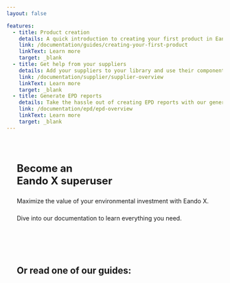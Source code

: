 ```yaml
---
layout: false

features:
  - title: Product creation
    details: A quick introduction to creating your first product in Eando X. This guide will cover the basics, and get you up and running quickly.
    link: /documentation/guides/creating-your-first-product
    linkText: Learn more
    target: _blank
  - title: Get help from your suppliers
    details: Add your suppliers to your library and use their components to get accurate data in your own products.
    link: /documentation/supplier/supplier-overview
    linkText: Learn more
    target: _blank
  - title: Generate EPD reports
    details: Take the hassle out of creating EPD reports with our generator. PDF reports are a few clicks away.
    link: /documentation/epd/epd-overview
    linkText: Learn more
    target: _blank
---
```


<script setup>
    import { VPButton, VPHomeFeatures } from 'vitepress/theme'
</script>

<style>
    .page {
        padding: 24px;
    }

    h1 {
        font-family: "Inter", sans-serif;
        font-weight: bold;
        text-transform: none;
        display: block;
        font-size: 24px;
        padding-bottom: 8px;
    }

    h1 span {
        color: var(--vp-c-brand-1);
        display: block;
    }

    h2:not(.title) {
        padding: 40px 0px 16px;
        font-weight: bold;
    }

    p {
        padding-bottom: 8px;
        font-size: 14px;
        line-height: 1.3;
    }

    .buttons {
        padding-top: 8px;
        display: flex;
        gap: 8px;
    }

    .VPFeatures {
        padding: 0 !important;
    }
</style>

<div class="page">
    <h1>Become an<span>Eando X superuser</span></h1>
    <p>Maximize the value of your environmental investment with Eando X.</p>
    <p>Dive into our documentation to learn everything you need.</p>
    <div class="buttons">
        <VPButton href="/documentation/getting-started/introduction" text="Start as a user" target="_blank" size="medium"></VPButton>
        <VPButton href="/documentation/getting-started/supplier-quickstart" text="Supplier quickstart" theme="alt" target="_blank" size="medium"></VPButton>
    </div>
    <h2>Or read one of our guides:</h2>
    <VPHomeFeatures></VPHomeFeatures>
</div>